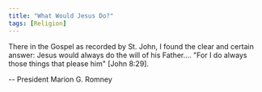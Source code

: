 ```yaml
---
title: "What Would Jesus Do?"
tags: [Religion]
---
```


There in the Gospel as recorded by St. John, I found the clear and certain
answer: Jesus would always do the will of his Father…. "For I do always those
things that please him" [John 8:29].

-- President Marion G. Romney
